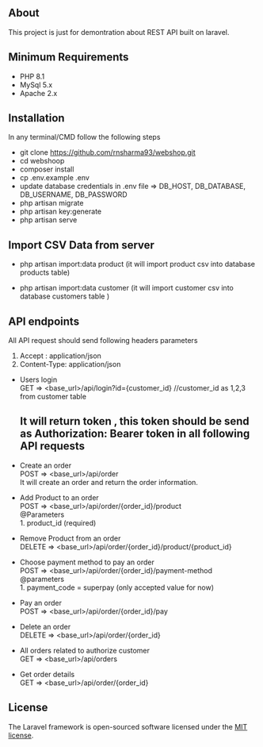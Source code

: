 ## About

This project is just for demontration about REST API built on laravel.  

## Minimum Requirements

- PHP 8.1
- MySql 5.x
- Apache 2.x


## Installation 

In any terminal/CMD follow the following steps

- git clone https://github.com/rnsharma93/webshop.git
- cd webshoop
- composer install
- cp .env.example .env 
- update database credentials in .env file => DB_HOST, DB_DATABASE, DB_USERNAME, DB_PASSWORD
- php artisan migrate
- php artisan key:generate
- php artisan serve



## Import CSV Data from server

- php artisan import:data product (it will import product csv into database products table)  

- php artisan import:data customer (it will import customer csv into database customers table )


## API endpoints

All API request should send following headers parameters  
1. Accept : application/json
2. Content-Type: application/json

- Users login  
    GET => <base_url>/api/login?id={customer_id} //customer_id as 1,2,3 from customer table
    ## It will return token , this token should be send as Authorization: Bearer token in all following API requests  

- Create an order   
    POST => <base_url>/api/order  
    It will create an order and return the order information.

- Add Product to an order  
    POST => <base_url>/api/order/{order_id}/product  
        @Parameters  
        1. product_id (required)  

- Remove Product from an order  
    DELETE => <base_url>/api/order/{order_id}/product/{product_id}  

- Choose payment method to pay an order  
    POST => <base_url>/api/order/{order_id}/payment-method  
        @parameters  
        1. payment_code = superpay (only accepted value for now)  

- Pay an order  
    POST => <base_url>/api/order/{order_id}/pay  

- Delete an order  
    DELETE => <base_url>/api/order/{order_id}  

- All orders related to authorize customer  
    GET => <base_url>/api/orders  

- Get order details  
    GET => <base_url>/api/order/{order_id}  


## License

The Laravel framework is open-sourced software licensed under the [MIT license](https://opensource.org/licenses/MIT).
